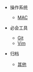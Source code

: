 
* 操作系统
  * [MAC](docs/tools/mac/mac.md)
 
* 必会工具
  * [Git](docs/tools/git/Git.md)
  * [Vim](docs/tools/vim/Git.md)
  
* 归档
  * [其他](docs/archived.md)



